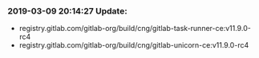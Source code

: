 ### 2019-03-09 20:14:27 Update:

- registry.gitlab.com/gitlab-org/build/cng/gitlab-task-runner-ce:v11.9.0-rc4
- registry.gitlab.com/gitlab-org/build/cng/gitlab-unicorn-ce:v11.9.0-rc4
